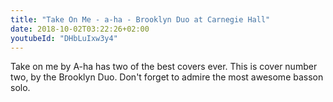 ```yaml
---
title: "Take On Me - a-ha - Brooklyn Duo at Carnegie Hall"
date: 2018-10-02T03:22:26+02:00
youtubeId: "DHbLuIxw3y4"
---
```


Take on me by A-ha has two of the best covers ever. This is cover number two,
by the Brooklyn Duo. Don't forget to admire the most awesome basson solo.
